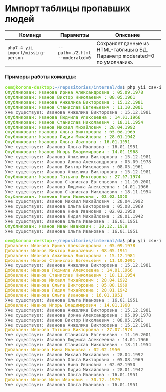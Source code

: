 # Импорт таблицы пропавших людей

<table>
    <thead>
        <th>Команда</th>
        <th>Параметры</th>
        <th>Описание</th>
    </thead>
    <tbody>
        <tr>
            <td><code>php7.4 yii import/missing-person</code></td>
            <td><code>--path=./Z.html</code><br><code>--moderated=0</code></td>
            <td>Сохраняет данные из HTML-таблицы в БД. Параметр moderated=0 по умолчанию.</td>
        </tr>
    </tbody>
</table>

### Примеры работы команды:
<pre><font color="#8AE234"><b>oem@korona-desktop</b></font>:<font color="#729FCF"><b>~/repositories/internal/da</b></font>$ php yii csv-import/missing-person --path=./Z.html --moderated=1
<font color="#4E9A06">Опубликован: Иванова Ирина Александровна : 05.09.1978</font>
<font color="#4E9A06">Опубликован: Иванов Виктор Николаевич : 08.05.1961</font>
<font color="#4E9A06">Опубликован: Иванова Анжелика Викторовна : 15.12.1981</font>
<font color="#4E9A06">Опубликован: Иванов Станислав Евгеньевич : 11.10.2001</font>
<font color="#555753">Уже существует: Иванова Анжелика Викторовна : 15.12.1981</font>
<font color="#4E9A06">Опубликован: Иванова Людмила Алексеевна : 14.01.1966</font>
<font color="#4E9A06">Опубликован: Иванов Станислав Николаевич : 18.11.1954</font>
<font color="#4E9A06">Опубликован: Иванов Михаил Михайлович : 28.04.1992</font>
<font color="#4E9A06">Опубликован: Иванова Ольга Викторовна : 05.08.1969</font>
<font color="#4E9A06">Опубликован: Иванова Лидия Михайловна : 28.01.1942</font>
<font color="#4E9A06">Опубликован: Иванова Ольга Ивановна : 16.01.1951</font>
<font color="#555753">Уже существует: Иванова Ольга Ивановна : 16.01.1951</font>
<font color="#4E9A06">Опубликован: Иванов Игорь Владимирович : 14.01.1968</font>
<font color="#555753">Уже существует: Иванова Анжелика Викторовна : 15.12.1981</font>
<font color="#555753">Уже существует: Иванова Ирина Александровна : 05.09.1978</font>
<font color="#555753">Уже существует: Иванов Виктор Николаевич : 08.05.1961</font>
<font color="#555753">Уже существует: Иванова Анжелика Викторовна : 15.12.1981</font>
<font color="#4E9A06">Опубликован: Иванова Татьяна Викторовна : 27.07.1974</font>
<font color="#555753">Уже существует: Иванов Станислав Евгеньевич : 11.10.2001</font>
<font color="#555753">Уже существует: Иванова Людмила Алексеевна : 14.01.1966</font>
<font color="#555753">Уже существует: Иванов Станислав Николаевич : 18.11.1954</font>
<font color="#4E9A06">Опубликован: Иванова Нина Ивановна : 02.02.1950</font>
<font color="#555753">Уже существует: Иванов Михаил Михайлович : 28.04.1992</font>
<font color="#555753">Уже существует: Иванова Ольга Викторовна : 05.08.1969</font>
<font color="#555753">Уже существует: Иванова Нина Ивановна : 02.02.1950</font>
<font color="#555753">Уже существует: Иванова Лидия Михайловна : 28.01.1942</font>
<font color="#555753">Уже существует: Иванова Ольга Ивановна : 16.01.1951</font>
<font color="#4E9A06">Опубликован: Иванов Иван Иванович : 30.12..1979</font>
<font color="#555753">Уже существует: Иванова Ольга Ивановна : 16.01.1951</font>
</pre>

<pre><font color="#8AE234"><b>oem@korona-desktop</b></font>:<font color="#729FCF"><b>~/repositories/internal/da</b></font>$ php yii csv-import/missing-person --path=./Z.html --moderated=0
<font color="#C4A000">Добавлен: Иванова Ирина Александровна : 05.09.1978</font>
<font color="#C4A000">Добавлен: Иванов Виктор Николаевич : 08.05.1961</font>
<font color="#C4A000">Добавлен: Иванова Анжелика Викторовна : 15.12.1981</font>
<font color="#C4A000">Добавлен: Иванов Станислав Евгеньевич : 11.10.2001</font>
<font color="#555753">Уже существует: Иванова Анжелика Викторовна : 15.12.1981</font>
<font color="#C4A000">Добавлен: Иванова Людмила Алексеевна : 14.01.1966</font>
<font color="#C4A000">Добавлен: Иванов Станислав Николаевич : 18.11.1954</font>
<font color="#C4A000">Добавлен: Иванов Михаил Михайлович : 28.04.1992</font>
<font color="#C4A000">Добавлен: Иванова Ольга Викторовна : 05.08.1969</font>
<font color="#C4A000">Добавлен: Иванова Лидия Михайловна : 28.01.1942</font>
<font color="#C4A000">Добавлен: Иванова Ольга Ивановна : 16.01.1951</font>
<font color="#555753">Уже существует: Иванова Ольга Ивановна : 16.01.1951</font>
<font color="#C4A000">Добавлен: Иванов Игорь Владимирович : 14.01.1968</font>
<font color="#555753">Уже существует: Иванова Анжелика Викторовна : 15.12.1981</font>
<font color="#555753">Уже существует: Иванова Ирина Александровна : 05.09.1978</font>
<font color="#555753">Уже существует: Иванов Виктор Николаевич : 08.05.1961</font>
<font color="#555753">Уже существует: Иванова Анжелика Викторовна : 15.12.1981</font>
<font color="#C4A000">Добавлен: Иванова Татьяна Викторовна : 27.07.1974</font>
<font color="#555753">Уже существует: Иванов Станислав Евгеньевич : 11.10.2001</font>
<font color="#555753">Уже существует: Иванова Людмила Алексеевна : 14.01.1966</font>
<font color="#555753">Уже существует: Иванов Станислав Николаевич : 18.11.1954</font>
<font color="#C4A000">Добавлен: Иванова Нина Ивановна : 02.02.1950</font>
<font color="#555753">Уже существует: Иванов Михаил Михайлович : 28.04.1992</font>
<font color="#555753">Уже существует: Иванова Ольга Викторовна : 05.08.1969</font>
<font color="#555753">Уже существует: Иванова Нина Ивановна : 02.02.1950</font>
<font color="#555753">Уже существует: Иванова Лидия Михайловна : 28.01.1942</font>
<font color="#555753">Уже существует: Иванова Ольга Ивановна : 16.01.1951</font>
<font color="#C4A000">Добавлен: Иванов Иван Иванович : 30.12..1979</font>
<font color="#555753">Уже существует: Иванова Ольга Ивановна : 16.01.1951</font>
</pre>
